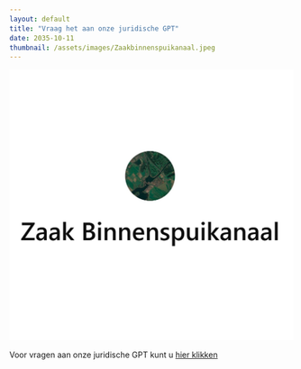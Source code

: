 ```yaml
---
layout: default
title: "Vraag het aan onze juridische GPT"
date: 2035-10-11
thumbnail: /assets/images/Zaakbinnenspuikanaal.jpeg
---
```


![Alt-tekst](https://github.com/Klikblitser/VBBSKW/blob/main/assets/images/Zaakbinnenspuikanaal.jpeg?raw=true)

Voor vragen aan onze juridische GPT kunt u [hier klikken](https://chatgpt.com/g/g-67dc6c59298081919511b376cf14a4e9-zaak-binnenspuikanaal)
